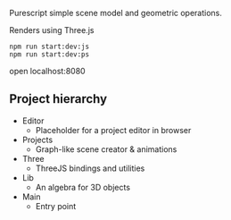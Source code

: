 Purescript simple scene model and geometric operations. 

Renders using Three.js 

```
npm run start:dev:js
npm run start:dev:ps
```

open localhost:8080


## Project hierarchy
- Editor
  - Placeholder for a project editor in browser
- Projects
  - Graph-like scene creator & animations
- Three
  - ThreeJS bindings and utilities
- Lib
  - An algebra for 3D objects
- Main
  - Entry point